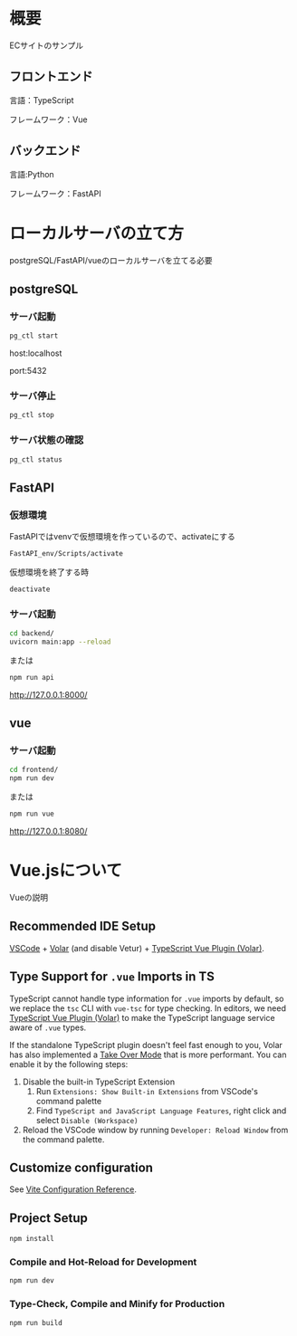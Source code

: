 # 概要

ECサイトのサンプル

## フロントエンド

言語：TypeScript

フレームワーク：Vue

## バックエンド

言語:Python

フレームワーク：FastAPI

# ローカルサーバの立て方

postgreSQL/FastAPI/vueのローカルサーバを立てる必要

## postgreSQL

### サーバ起動

```sh
pg_ctl start
```

host:localhost

port:5432

### サーバ停止

```sh
pg_ctl stop
```

### サーバ状態の確認

```sh
pg_ctl status
```

## FastAPI

### 仮想環境

FastAPIではvenvで仮想環境を作っているので、activateにする

```sh
FastAPI_env/Scripts/activate
```

仮想環境を終了する時
```sh
deactivate
```

### サーバ起動

```sh
cd backend/
uvicorn main:app --reload
```
または
```sh
npm run api
```

http://127.0.0.1:8000/

## vue

### サーバ起動

```sh
cd frontend/
npm run dev
```
または
```sh
npm run vue
```

http://127.0.0.1:8080/

# Vue.jsについて

Vueの説明

## Recommended IDE Setup

[VSCode](https://code.visualstudio.com/) + [Volar](https://marketplace.visualstudio.com/items?itemName=Vue.volar) (and disable Vetur) + [TypeScript Vue Plugin (Volar)](https://marketplace.visualstudio.com/items?itemName=Vue.vscode-typescript-vue-plugin).

## Type Support for `.vue` Imports in TS

TypeScript cannot handle type information for `.vue` imports by default, so we replace the `tsc` CLI with `vue-tsc` for type checking. In editors, we need [TypeScript Vue Plugin (Volar)](https://marketplace.visualstudio.com/items?itemName=Vue.vscode-typescript-vue-plugin) to make the TypeScript language service aware of `.vue` types.

If the standalone TypeScript plugin doesn't feel fast enough to you, Volar has also implemented a [Take Over Mode](https://github.com/johnsoncodehk/volar/discussions/471#discussioncomment-1361669) that is more performant. You can enable it by the following steps:

1. Disable the built-in TypeScript Extension
    1) Run `Extensions: Show Built-in Extensions` from VSCode's command palette
    2) Find `TypeScript and JavaScript Language Features`, right click and select `Disable (Workspace)`
2. Reload the VSCode window by running `Developer: Reload Window` from the command palette.

## Customize configuration

See [Vite Configuration Reference](https://vitejs.dev/config/).

## Project Setup

```sh
npm install
```

### Compile and Hot-Reload for Development

```sh
npm run dev
```

### Type-Check, Compile and Minify for Production

```sh
npm run build
```
